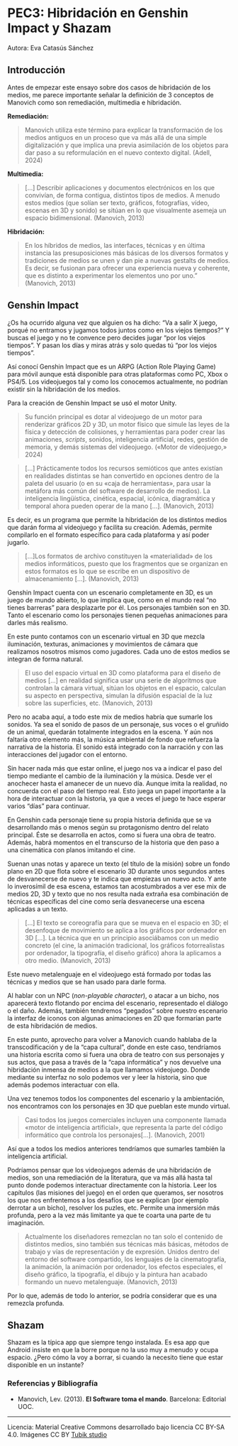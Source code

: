 # PEC3: Hibridación en Genshin Impact y Shazam

Autora: Eva Catasús Sánchez


## Introducción

Antes de empezar este ensayo sobre dos casos de hibridación de los medios, me parece importante señalar la definición de 3 conceptos de Manovich como son remediación, multimedia e hibridación.

**Remediación:**

> Manovich utiliza este término para explicar la transformación de los medios antiguos en un proceso que va más allá de una simple digitalización y que implica una previa asimilación de los objetos para dar paso a su reformulación en el nuevo contexto digital. (Adell, 2024)

**Multimedia:**

> […] Describir aplicaciones y documentos electrónicos en los que convivían, de forma contigua, distintos tipos de medios. A menudo estos medios (que solían ser texto, gráficos, fotografías, vídeo, escenas en 3D y sonido) se sitúan en lo que visualmente asemeja un espacio bidimensional. (Manovich, 2013)

**Hibridación:**

>  En los híbridos de medios, las interfaces, técnicas y en última instancia las presuposiciones más básicas de los diversos formatos y tradiciones de medios se unen y dan pie a nuevas gestalts de medios. Es decir, se fusionan para ofrecer una experiencia nueva y coherente, que es distinto a experimentar los elementos uno por uno.” (Manovich, 2013)

## Genshin Impact

¿Os ha ocurrido alguna vez que alguien os ha dicho: “Va a salir X juego, porqué no entramos y jugamos todos juntos como en los viejos tiempos?” Y buscas el juego y no te convence pero decides jugar “por los viejos tiempos”. Y pasan los días y miras atrás y solo quedas tú “por los viejos tiempos”.

Así conocí Genshin Impact que es un ARPG (Action Role Playing Game) para móvil aunque está disponible para otras plataformas como PC, Xbox o PS4/5. Los videojuegos tal y como los conocemos actualmente, no podrían existir sin la hibridación de los medios.

Para la creación de Genshin Impact se usó el motor Unity.

> Su función principal es dotar al videojuego de un motor para renderizar gráficos 2D y 3D, un motor físico que simule las leyes de la física y detección de colisiones, y herramientas para poder crear las animaciones, *scripts*, sonidos, inteligencia artificial, redes, gestión de memoria, y demás sistemas del videojuego. («Motor de videojuego,» 2024)

> […] Prácticamente todos los recursos semióticos que antes existían en realidades distintas se han convertido en opciones dentro de la paleta del usuario (o en su «caja de herramientas», para usar la metáfora más común del software de desarrollo de medios). La inteligencia lingüística, cinética, espacial, icónica, diagramática y temporal ahora pueden operar de la mano […]. (Manovich, 2013)

Es decir, es un programa que permite la hibridación de los distintos medios que darán forma al videojuego y facilita su creación. Además, permite compilarlo en el formato específico para cada plataforma y así poder jugarlo.

> […]Los formatos de archivo constituyen la «materialidad» de los medios informáticos, puesto que los fragmentos que se organizan en estos formatos es lo que se escribe en un dispositivo de almacenamiento […]. (Manovich, 2013)

Genshin Impact cuenta con un escenario completamente en 3D, es un juego de mundo abierto, lo que implica que, como en el mundo real “no tienes barreras” para desplazarte por él. Los personajes también son en 3D. Tanto el escenario como los personajes tienen pequeñas animaciones para darles más realismo.

En este punto contamos con un escenario virtual en 3D que mezcla iluminación, texturas, animaciones y movimientos de cámara que realizamos nosotros mismos como jugadores. Cada uno de estos medios se integran de forma natural.

> El uso del espacio virtual en 3D como plataforma para el diseño de medios […] en realidad significa usar una serie de algoritmos que controlan la cámara virtual, sitúan los objetos en el espacio, calculan su aspecto en perspectiva, simulan la difusión espacial de la luz sobre las superficies, etc. (Manovich, 2013)

Pero no acaba aquí, a todo este mix de medios habría que sumarle los sonidos. Ya sea el sonido de pasos de un personaje, sus voces o el gruñido de un animal, quedarán totalmente integrados en la escena. Y aún nos faltaría otro elemento más, la música ambiental de fondo que refuerza la narrativa de la historia. El sonido está integrado con la narración y con las interacciones del jugador con el entorno.

Sin hacer nada más que estar online, el juego nos va a indicar el paso del tiempo mediante el cambio de la iluminación y la música. Desde ver el anochecer hasta el amanecer de un nuevo día. Aunque imita la realidad, no concuerda con el paso del tiempo real. Esto juega un papel importante a la hora de interactuar con la historia, ya que a veces el juego te hace esperar varios “días” para continuar.

En Genshin cada personaje tiene su propia historia definida que se va desarrollando más o menos según su protagonismo dentro del relato principal. Éste se desarrolla en actos, como si fuera una obra de teatro. Además, habrá momentos en el transcurso de la historia que den paso a una cinemática con planos imitando el cine.

Suenan unas notas y aparece un texto (el título de la misión) sobre un fondo plano en 2D que flota sobre el escenario 3D durante unos segundos antes de desvanecerse de nuevo y te indica que empiezas un nuevo acto. Y ante lo inverosímil de esa escena, estamos tan acostumbrados a ver ese mix de medios 2D, 3D y texto que no nos resulta nada extraña esa combinación de técnicas específicas del cine como sería desvanecerse una escena aplicadas a un texto.

> […] El texto se coreografía para que se mueva en el espacio en 3D; el desenfoque de movimiento se aplica a los gráficos por ordenador en 3D […]. La técnica que en un principio asociábamos con un medio concreto (el cine, la animación tradicional, los gráficos fotorrealistas por ordenador, la tipografía, el diseño gráfico) ahora la aplicamos a otro medio. (Manovich, 2013)

Este nuevo metalenguaje en el videojuego está formado por todas las técnicas y medios que se han usado para darle forma.

Al hablar con un NPC (_non-playable character_), o atacar a un bicho, nos aparecerá texto flotando por encima del escenario, representado el diálogo o el daño. Además, también tendremos “pegados” sobre nuestro escenario la interfaz de iconos con algunas animaciones en 2D que formarían parte de esta hibridación de medios.

En este punto, aprovecho para volver a Manovich cuando hablaba de la transcodificación y de la “capa cultural”, donde en este caso, tendríamos una historia escrita como si fuera una obra de teatro con sus personajes y sus actos, que pasa a través de la “capa informática” y nos devuelve una hibridación inmensa de medios a la que llamamos videojuego. Donde mediante su interfaz no solo podemos ver y leer la historia, sino que además podemos interactuar con ella. 

Una vez tenemos todos los componentes del escenario y la ambientación, nos encontramos con los personajes en 3D que pueblan este mundo virtual.

> Casi todos los juegos comerciales incluyen una componente llamada «motor de inteligencia artificial», que representa la parte del código informático que controla los personajes[…].  (Manovich, 2001)

Así que a todos los medios anteriores tendríamos que sumarles también la inteligencia artificial.

Podríamos pensar que los videojuegos además de una hibridación de medios, son una remediación de la literatura, que va más allá hasta tal punto donde podemos interactuar directamente con la historia. Leer los capítulos (las misiones del juego) en el orden que queramos, ser nosotros los que nos enfrentemos a los desafíos que se explican (por ejemplo derrotar a un bicho), resolver los puzles, etc. Permite una inmersión más profunda, pero a la vez más limitante ya que te coarta una parte de tu imaginación.

> Actualmente los diseñadores remezclan no tan solo el contenido de distintos medios, sino también sus técnicas más básicas, métodos de trabajo y vías de representación y de expresión. Unidos dentro del entorno del software compartido, los lenguajes de la cinematografía, la animación, la animación por ordenador, los efectos especiales, el diseño gráfico, la tipografía, el dibujo y la pintura han acabado formando un nuevo metalenguaje. (Manovich, 2013)

Por lo que, además de todo lo anterior, se podría considerar que es una remezcla profunda.

## Shazam

Shazam es la típica app que siempre tengo instalada. Es esa app que Android insiste en que la borre porque no la uso muy a menudo y ocupa espacio. ¿Pero cómo la voy a borrar, si cuando la necesito tiene que estar disponible en un instante?










### Referencias y Bibliografía

* Manovich, Lev. (2013). **El Software toma el mando**. Barcelona: Editorial UOC. 


----

Licencia: Material Creative Commons desarrollado bajo licencia CC BY-SA 4.0. Imágenes CC BY [Tubik studio](https://blog.tubikstudio.com/how-to-create-original-flat-illustrations-designers-tips/) 
